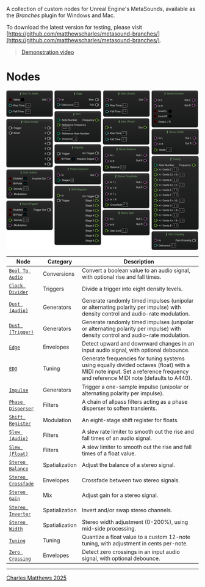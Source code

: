 A collection of custom nodes for Unreal Engine's MetaSounds, available as the *Branches* plugin for Windows and Mac.

To download the latest version for testing, please visit [https://github.com/matthewscharles/metasound-branches/](https://github.com/matthewscharles/metasound-branches/).

> [Demonstration video](https://www.youtube.com/watch?v=HgudP5fzDWM)

# Nodes

![Screenshot of a selection of custom nodes in Metasound](svg/Nodes.svg)

| Node | Category | Description |
|------|-----------|-------------|
| [`Bool To Audio`](https://matthewscharles.github.io/metasound-branches/BoolToAudio.html) | Conversions | Convert a boolean value to an audio signal, with optional rise and fall times. |
| [`Clock Divider`](https://matthewscharles.github.io/metasound-branches/ClockDivider.html) | Triggers | Divide a trigger into eight density levels. |
| [`Dust (Audio)`](https://matthewscharles.github.io/metasound-branches/Dust(Audio).html) | Generators | Generate randomly timed impulses (unipolar or alternating polarity per impulse) with density control and audio-rate modulation. |
| [`Dust (Trigger)`](https://matthewscharles.github.io/metasound-branches/Dust(Trigger).html) | Generators | Generate randomly timed impulses (unipolar or alternating polarity per impulse) with density control and audio-rate modulation. |
| [`Edge`](https://matthewscharles.github.io/metasound-branches/Edge.html) | Envelopes | Detect upward and downward changes in an input audio signal, with optional debounce. |
| [`EDO`](https://matthewscharles.github.io/metasound-branches/EDO.html) | Tuning | Generate frequencies for tuning systems using equally divided octaves (float) with a MIDI note input. Set a reference frequency and reference MIDI note (defaults to A440). |
| [`Impulse`](https://matthewscharles.github.io/metasound-branches/Impulse.html) | Generators | Trigger a one-sample impulse (unipolar or alternating polarity per impulse). |
| [`Phase Disperser`](https://matthewscharles.github.io/metasound-branches/PhaseDisperser.html) | Filters | A chain of allpass filters acting as a phase disperser to soften transients. |
| [`Shift Register`](https://matthewscharles.github.io/metasound-branches/ShiftRegister.html) | Modulation | An eight-stage shift register for floats. |
| [`Slew (Audio)`](https://matthewscharles.github.io/metasound-branches/Slew(Audio).html) | Filters | A slew rate limiter to smooth out the rise and fall times of an audio signal. |
| [`Slew (Float)`](https://matthewscharles.github.io/metasound-branches/Slew(Float).html) | Filters | A slew limiter to smooth out the rise and fall times of a float value. |
| [`Stereo Balance`](https://matthewscharles.github.io/metasound-branches/StereoBalance.html) | Spatialization | Adjust the balance of a stereo signal. |
| [`Stereo Crossfade`](https://matthewscharles.github.io/metasound-branches/StereoCrossfade.html) | Envelopes | Crossfade between two stereo signals. |
| [`Stereo Gain`](https://matthewscharles.github.io/metasound-branches/StereoGain.html) | Mix | Adjust gain for a stereo signal. |
| [`Stereo Inverter`](https://matthewscharles.github.io/metasound-branches/StereoInverter.html) | Spatialization | Invert and/or swap stereo channels. |
| [`Stereo Width`](https://matthewscharles.github.io/metasound-branches/StereoWidth.html) | Spatialization | Stereo width adjustment (0-200%), using mid-side processing. |
| [`Tuning`](https://matthewscharles.github.io/metasound-branches/Tuning.html) | Tuning | Quantize a float value to a custom 12-note tuning, with adjustment in cents per-note. |
| [`Zero Crossing`](https://matthewscharles.github.io/metasound-branches/ZeroCrossing.html) | Envelopes | Detect zero crossings in an input audio signal, with optional debounce. |

---

[Charles Matthews 2025](https://github.com/matthewscharles/)
